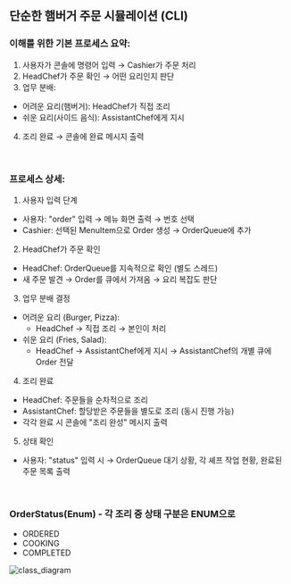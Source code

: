 ## 단순한 햄버거 주문 시뮬레이션 (CLI)

### 이해를 위한 기본 프로세스 요약:
1. 사용자가 콘솔에 명령어 입력 → Cashier가 주문 처리
2. HeadChef가 주문 확인 → 어떤 요리인지 판단
3. 업무 분배:
- 어려운 요리(햄버거): HeadChef가 직접 조리
- 쉬운 요리(사이드 음식): AssistantChef에게 지시
4. 조리 완료 → 콘솔에 완료 메시지 출력
<br/>

### 프로세스 상세:
1. 사용자 입력 단계
- 사용자: "order" 입력 → 메뉴 화면 출력 → 번호 선택
- Cashier: 선택된 MenuItem으로 Order 생성 → OrderQueue에 추가
2. HeadChef가 주문 확인
- HeadChef: OrderQueue를 지속적으로 확인 (별도 스레드)
- 새 주문 발견 → Order를 큐에서 가져옴 → 요리 복잡도 판단
3. 업무 분배 결정
- 어려운 요리 (Burger, Pizza):
  - HeadChef → 직접 조리 → 본인이 처리
- 쉬운 요리 (Fries, Salad):
  - HeadChef → AssistantChef에게 지시 → AssistantChef의 개별 큐에 Order 전달
4. 조리 완료
- HeadChef: 주문들을 순차적으로 조리
- AssistantChef: 할당받은 주문들을 별도로 조리 (동시 진행 가능)
- 각각 완료 시 콘솔에 "조리 완성" 메시지 출력
5. 상태 확인
- 사용자: "status" 입력 시 → OrderQueue 대기 상황, 각 셰프 작업 현황, 완료된 주문 목록 출력
<br/>

### OrderStatus(Enum) - 각 조리 중 상태 구분은 ENUM으로
- ORDERED
- COOKING
- COMPLETED

![class_diagram](https://github.com/user-attachments/assets/9282195c-96d1-4413-ae44-583175aaa61d)
